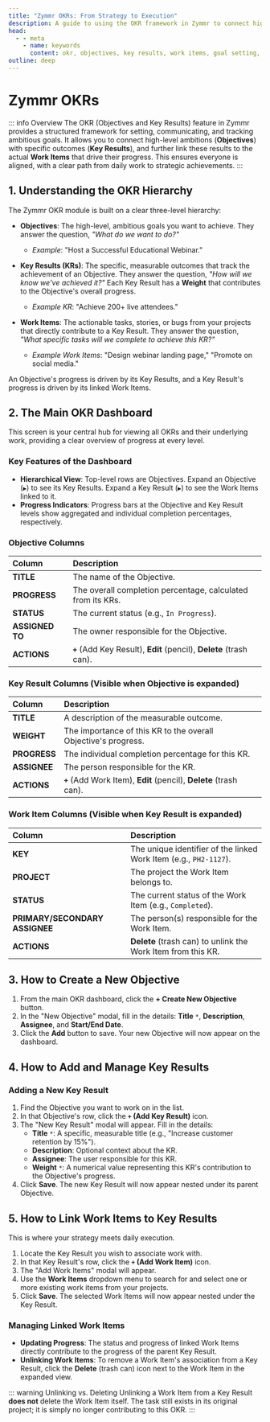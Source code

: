 ```yaml
---
title: "Zymmr OKRs: From Strategy to Execution"
description: A guide to using the OKR framework in Zymmr to connect high-level goals with the daily work items that drive their progress.
head:
  - - meta
    - name: keywords
      content: okr, objectives, key results, work items, goal setting, strategic planning, zymmr
outline: deep
---
```


# Zymmr OKRs

::: info Overview
The OKR (Objectives and Key Results) feature in Zymmr provides a structured framework for setting, communicating, and tracking ambitious goals. It allows you to connect high-level ambitions (**Objectives**) with specific outcomes (**Key Results**), and further link these results to the actual **Work Items** that drive their progress. This ensures everyone is aligned, with a clear path from daily work to strategic achievements.
:::

## 1. Understanding the OKR Hierarchy

The Zymmr OKR module is built on a clear three-level hierarchy:

-   **Objectives**: The high-level, ambitious goals you want to achieve. They answer the question, *"What do we want to do?"*
    -   *Example*: "Host a Successful Educational Webinar."

-   **Key Results (KRs)**: The specific, measurable outcomes that track the achievement of an Objective. They answer the question, *"How will we know we've achieved it?"* Each Key Result has a **Weight** that contributes to the Objective's overall progress.
    -   *Example KR*: "Achieve 200+ live attendees."

-   **Work Items**: The actionable tasks, stories, or bugs from your projects that directly contribute to a Key Result. They answer the question, *"What specific tasks will we complete to achieve this KR?"*
    -   *Example Work Items*: "Design webinar landing page," "Promote on social media."

An Objective's progress is driven by its Key Results, and a Key Result's progress is driven by its linked Work Items.

## 2. The Main OKR Dashboard

This screen is your central hub for viewing all OKRs and their underlying work, providing a clear overview of progress at every level.

### Key Features of the Dashboard
-   **Hierarchical View**: Top-level rows are Objectives. Expand an Objective (`▶`) to see its Key Results. Expand a Key Result (`▶`) to see the Work Items linked to it.
-   **Progress Indicators**: Progress bars at the Objective and Key Result levels show aggregated and individual completion percentages, respectively.

### Objective Columns

| Column | Description |
| :--- | :--- |
| **TITLE** | The name of the Objective. |
| **PROGRESS** | The overall completion percentage, calculated from its KRs. |
| **STATUS** | The current status (e.g., `In Progress`). |
| **ASSIGNED TO**| The owner responsible for the Objective. |
| **ACTIONS** | **`+`** (Add Key Result), **Edit** (pencil), **Delete** (trash can). |

### Key Result Columns (Visible when Objective is expanded)

| Column | Description |
| :--- | :--- |
| **TITLE** | A description of the measurable outcome. |
| **WEIGHT** | The importance of this KR to the overall Objective's progress. |
| **PROGRESS** | The individual completion percentage for this KR. |
| **ASSIGNEE** | The person responsible for the KR. |
| **ACTIONS** | **`+`** (Add Work Item), **Edit** (pencil), **Delete** (trash can). |

### Work Item Columns (Visible when Key Result is expanded)

| Column | Description |
| :--- | :--- |
| **KEY** | The unique identifier of the linked Work Item (e.g., `PH2-1127`). |
| **PROJECT** | The project the Work Item belongs to. |
| **STATUS** | The current status of the Work Item (e.g., `Completed`). |
| **PRIMARY/SECONDARY ASSIGNEE**| The person(s) responsible for the Work Item. |
| **ACTIONS** | **Delete** (trash can) to unlink the Work Item from this KR. |

## 3. How to Create a New Objective

1.  From the main OKR dashboard, click the **+ Create New Objective** button.
2.  In the "New Objective" modal, fill in the details: **Title** `*`, **Description**, **Assignee**, and **Start/End Date**.
3.  Click the **Add** button to save. Your new Objective will now appear on the dashboard.

## 4. How to Add and Manage Key Results

### Adding a New Key Result
1.  Find the Objective you want to work on in the list.
2.  In that Objective's row, click the **`+` (Add Key Result)** icon.
3.  The "New Key Result" modal will appear. Fill in the details:
    -   **Title** `*`: A specific, measurable title (e.g., "Increase customer retention by 15%").
    -   **Description**: Optional context about the KR.
    -   **Assignee**: The user responsible for this KR.
    -   **Weight** `*`: A numerical value representing this KR's contribution to the Objective's progress.
4.  Click **Save**. The new Key Result will now appear nested under its parent Objective.


## 5. How to Link Work Items to Key Results

This is where your strategy meets daily execution.

1.  Locate the Key Result you wish to associate work with.
2.  In that Key Result's row, click the **`+` (Add Work Item)** icon.
3.  The "Add Work Items" modal will appear.
4.  Use the **Work Items** dropdown menu to search for and select one or more existing work items from your projects.
5.  Click **Save**. The selected Work Items will now appear nested under the Key Result.

### Managing Linked Work Items
-   **Updating Progress**: The status and progress of linked Work Items directly contribute to the progress of the parent Key Result.
-   **Unlinking Work Items**: To remove a Work Item's association from a Key Result, click the **Delete** (trash can) icon next to the Work Item in the expanded view.

::: warning Unlinking vs. Deleting
Unlinking a Work Item from a Key Result **does not** delete the Work Item itself. The task still exists in its original project; it is simply no longer contributing to this OKR.
:::